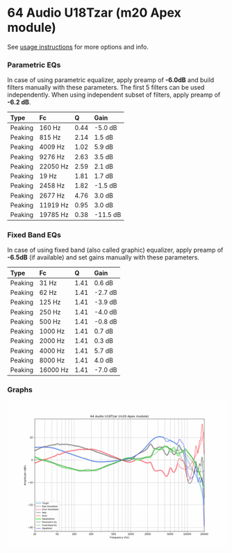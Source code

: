 # 64 Audio U18Tzar (m20 Apex module)
See [usage instructions](https://github.com/jaakkopasanen/AutoEq#usage) for more options and info.

### Parametric EQs
In case of using parametric equalizer, apply preamp of **-6.0dB** and build filters manually
with these parameters. The first 5 filters can be used independently.
When using independent subset of filters, apply preamp of **-6.2 dB**.

| Type    | Fc       |    Q | Gain     |
|:--------|:---------|:-----|:---------|
| Peaking | 160 Hz   | 0.44 | -5.0 dB  |
| Peaking | 815 Hz   | 2.14 | 1.5 dB   |
| Peaking | 4009 Hz  | 1.02 | 5.9 dB   |
| Peaking | 9276 Hz  | 2.63 | 3.5 dB   |
| Peaking | 22050 Hz | 2.59 | 2.1 dB   |
| Peaking | 19 Hz    | 1.81 | 1.7 dB   |
| Peaking | 2458 Hz  | 1.82 | -1.5 dB  |
| Peaking | 2677 Hz  | 4.76 | 3.0 dB   |
| Peaking | 11919 Hz | 0.95 | 3.0 dB   |
| Peaking | 19785 Hz | 0.38 | -11.5 dB |

### Fixed Band EQs
In case of using fixed band (also called graphic) equalizer, apply preamp of **-6.5dB**
(if available) and set gains manually with these parameters.

| Type    | Fc       |    Q | Gain    |
|:--------|:---------|:-----|:--------|
| Peaking | 31 Hz    | 1.41 | 0.6 dB  |
| Peaking | 62 Hz    | 1.41 | -2.7 dB |
| Peaking | 125 Hz   | 1.41 | -3.9 dB |
| Peaking | 250 Hz   | 1.41 | -4.0 dB |
| Peaking | 500 Hz   | 1.41 | -0.8 dB |
| Peaking | 1000 Hz  | 1.41 | 0.7 dB  |
| Peaking | 2000 Hz  | 1.41 | 0.3 dB  |
| Peaking | 4000 Hz  | 1.41 | 5.7 dB  |
| Peaking | 8000 Hz  | 1.41 | 4.0 dB  |
| Peaking | 16000 Hz | 1.41 | -7.0 dB |

### Graphs
![](./64%20Audio%20U18Tzar%20(m20%20Apex%20module).png)